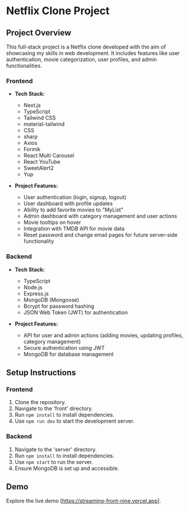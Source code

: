 # Netflix Clone Project

## Project Overview

This full-stack project is a Netflix clone developed with the aim of showcasing my skills in web development. It includes features like user authentication, movie categorization, user profiles, and admin functionalities.

### Frontend

- **Tech Stack:**

  - Next.js
  - TypeScript
  - Tailwind CSS
  - material-tailwind
  - CSS
  - sharp
  - Axios
  - Formik
  - React Multi Carousel
  - React YouTube
  - SweetAlert2
  - Yup

- **Project Features:**
  - User authentication (login, signup, logout)
  - User dashboard with profile updates
  - Ability to add favorite movies to "MyList"
  - Admin dashboard with category management and user actions
  - Movie tooltips on hover
  - Integration with TMDB API for movie data
  - Reset password and change email pages for future server-side functionality

### Backend

- **Tech Stack:**

  - TypeScript
  - Node.js
  - Express.js
  - MongoDB (Mongoose)
  - Bcrypt for password hashing
  - JSON Web Token (JWT) for authentication

- **Project Features:**
  - API for user and admin actions (adding movies, updating profiles, category management)
  - Secure authentication using JWT
  - MongoDB for database management

## Setup Instructions

### Frontend

1. Clone the repository.
2. Navigate to the 'front' directory.
3. Run `npm install` to install dependencies.
4. Use `npm run dev` to start the development server.

### Backend

1. Navigate to the 'server' directory.
2. Run `npm install` to install dependencies.
3. Use `npm start` to run the server.
4. Ensure MongoDB is set up and accessible.

## Demo

Explore the live demo [https://streaming-front-nine.vercel.app].
